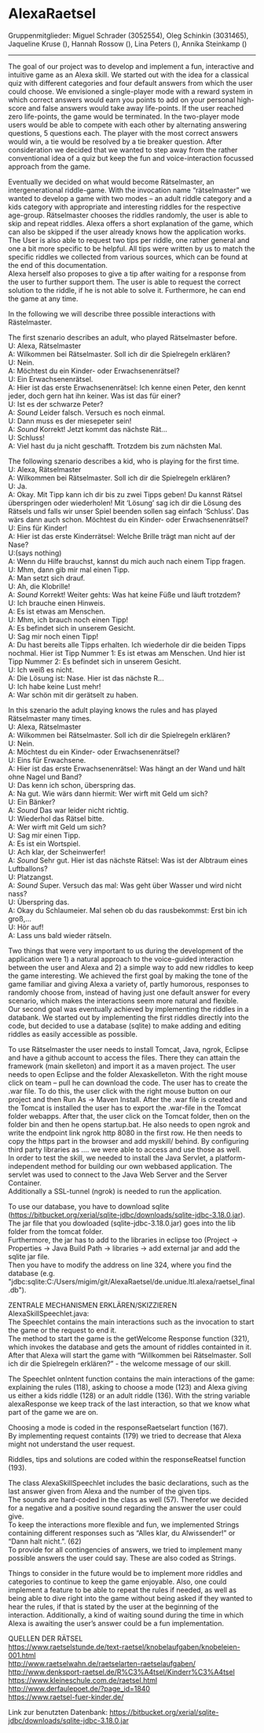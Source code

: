 # AlexaRaetsel
 
Gruppenmitglieder: 
Miguel Schrader (3052554), Oleg Schinkin (3031465), Jaqueline Kruse (), Hannah Rossow (), Lina Peters (), Annika Steinkamp () 
 
___________________________________________________________________________ 
 
The goal of our project was to develop and implement a fun, interactive and intuitive game as an Alexa skill. We started out with the idea for a classical quiz with different categories and four default answers from which the user could choose. We envisioned a single-player mode with a reward system in which correct answers would earn you points to add on your personal high-score and false answers would take away life-points. If the user reached zero life-points, the game would be terminated. In the two-player mode users would be able to compete with each other by alternating answering questions, 5 questions each. The player with the most correct answers would win, a tie would be resolved by a tie breaker question. 
After consideration we decided that we wanted to step away from the rather conventional idea of a quiz but keep the fun and voice-interaction focussed approach from the game. 
 
Eventually we decided on what would become Rätselmaster, an intergenerational riddle-game. With the invocation name “rätselmaster” we wanted to develop a game with two modes – an adult riddle category and a kids category with appropriate and interesting riddles for the respective age-group. 
Rätselmaster chooses the riddles randomly, the user is able to skip and repeat riddles. Alexa offers a short explanation of the game, which can also be skipped if the user already knows how the application works.  
The User is also able to request two tips per riddle, one rather general and one a bit more specific to be helpful. All tips were written by us to match the specific riddles we collected from various sources, which can be found at the end of this documentation.  
Alexa herself also proposes to give a tip after waiting for a response from the user to further support them. The user is able to request the correct solution to the riddle, if he is not able to solve it. Furthermore, he can end the game at any time. 
 
In the following we will describe three possible interactions with Rästelmaster. 
 
The first szenario describes an adult, who played Rätselmaster before.    
U: Alexa, Rätselmaster  
A: Wilkommen bei Rätselmaster. Soll ich dir die Spielregeln erklären?  
U: Nein.  
A: Möchtest du ein Kinder- oder Erwachsenenrätsel?  
U: Ein Erwachsenenrätsel.  
A: Hier ist das erste Erwachsenenrätsel: Ich kenne einen Peter, den kennt jeder, doch gern hat ihn keiner. Was ist das für einer?  
U: Ist es der schwarze Peter?  
A: *Sound* Leider falsch. Versuch es noch einmal.  
U: Dann muss es der miesepeter sein!  
A: *Sound* Korrekt! Jetzt kommt das nächste Rät...  
U: Schluss!  
A: Viel hast du ja nicht geschafft. Trotzdem bis zum nächsten Mal.  
  
The following szenario describes a kid, who is playing for the first time.  
U: Alexa, Rätselmaster  
A: Wilkommen bei Rätselmaster. Soll ich dir die Spielregeln erklären?  
U: Ja.  
A: Okay. Mit Tipp kann ich dir bis zu zwei Tipps geben! Du kannst Rätsel überspringen oder wiederholen! Mit ‘Lösung’ sag ich dir die Lösung des Rätsels und falls wir unser Spiel beenden sollen sag einfach ‘Schluss’. Das wärs dann auch schon. Möchtest du ein Kinder- oder Erwachsenenrätsel?  
U: Eins für Kinder!  
A: Hier ist das erste Kinderrätsel:  Welche Brille trägt man nicht auf der Nase?  
U:(says nothing)  
A: Wenn du Hilfe brauchst, kannst du mich auch nach einem Tipp fragen.  
U: Mhm, dann gib mir mal einen Tipp.  
A: Man setzt sich drauf.  
U: Ah, die Klobrille!  
A: *Sound* Korrekt! Weiter gehts: Was hat keine Füße und läuft trotzdem?  
U: Ich brauche einen Hinweis.  
A: Es ist etwas am Menschen.  
U: Mhm, ich brauch noch einen Tipp!  
A: Es befindet sich in unserem Gesicht.  
U: Sag mir noch einen Tipp!  
A: Du hast bereits alle Tipps erhalten. Ich wiederhole dir die beiden Tipps nochmal. Hier ist Tipp Nummer 1: Es ist etwas am Menschen. Und hier ist Tipp Nummer 2:  Es befindet sich in unserem Gesicht.  
U: Ich weiß es nicht.  
A: Die Lösung ist: Nase. Hier ist das nächste R...  
U: Ich habe keine Lust mehr!  
A: War schön mit dir gerätselt zu haben.  
  
In this szenario the adult playing knows the rules and has played Rätselmaster many times.  
U: Alexa, Rätselmaster  
A: Wilkommen bei Rätselmaster. Soll ich dir die Spielregeln erklären?  
U: Nein.  
A: Möchtest du ein Kinder- oder Erwachsenenrätsel?  
U: Eins für Erwachsene.  
A: Hier ist das erste Erwachsenenrätsel: Was hängt an der Wand und hält ohne Nagel und Band?  
U: Das kenn ich schon, überspring das.  
A: Na gut. Wie wärs dann hiermit: Wer wirft mit Geld um sich?  
U: Ein Bänker?  
A: *Sound* Das war leider nicht richtig.  
U: Wiederhol das Rätsel bitte.  
A: Wer wirft mit Geld um sich?  
U: Sag mir einen Tipp.  
A: Es ist ein Wortspiel.  
U: Ach klar, der Scheinwerfer!  
A: *Sound* Sehr gut. Hier ist das nächste Rätsel: Was ist der Albtraum eines Luftballons?  
U: Platzangst.  
A: *Sound* Super. Versuch das mal: Was geht über Wasser und wird nicht nass?  
U: Überspring das.  
A: Okay du Schlaumeier. Mal sehen ob du das rausbekommst: Erst bin ich groß,…  
U: Hör auf!  
A: Lass uns bald wieder rätseln.  
  
  
Two things that were very important to us during the development of the application were 1) a natural approach to the voice-guided interaction between the user and Alexa and 2) a simple way to add new riddles to keep the game interesting. 
We achieved the first goal by making the tone of the game familiar and giving Alexa a variety of, partly humorous, responses to randomly choose from, instead of having just one default answer for every scenario, which makes the interactions seem more natural and flexible.  
Our second goal was eventually achieved by implementing the riddles in a databank. We started out by implementing the first riddles directly into the code, but decided to use a database (sqlite) to make adding and editing riddles as easily accessible as possible.  
   
To use Rätselmaster the user needs to install Tomcat, Java, ngrok, Eclipse and have a github account to access the files. There they can attain the framework (main skelleton) and import it as a maven project. The user needs to open Eclipse and the folder Alexaskelleton. With the right mouse click on team – pull he can download the code. 
The user has to create the .war file. To do this, the user click with the right mouse button on our project and then Run As -> Maven Install. After the .war file is created and the Tomcat is installed the user has to export the .war-file in the Tomcat folder webapps. After that, the user click on the Tomcat folder, then on the folder bin and then he opens startup.bat. He also needs to open ngrok and write the endpoint link ngrok http 8080 in the first row. He then needs to copy the https part in the browser and add myskill/ behind. 
By configuring third party libraries as …. we were able to access and use those as well.  
In order to test the skill, we needed to install the Java Servlet, a platform-independent method for building our own webbased application. The servlet was used to connect to the Java Web Server and the Server Container.  
Additionally a SSL-tunnel (ngrok) is needed to run the application.  
  
To use our database, you have to download sqlite (https://bitbucket.org/xerial/sqlite-jdbc/downloads/sqlite-jdbc-3.18.0.jar). The jar file that you dowloaded (sqlite-jdbc-3.18.0.jar) goes into the lib folder from the tomcat folder.  
Furthermore, the jar has to add to the libraries in eclipse too (Project -> Properties -> Java Build Path -> libraries -> add external jar and add the sqlite jar file.  
Then you have to modify the address on line 324, where you find the database (e.g. "jdbc:sqlite:C:/Users/migim/git/AlexaRaetsel/de.unidue.ltl.alexa/raetsel_final.db").
  
ZENTRALE MECHANISMEN ERKLÄREN/SKIZZIEREN  
AlexaSkillSpeechlet.java:  
The Speechlet contains the main interactions such as the invocation to start the game or the request to end it.  
The method to start the game is the getWelcome Response function (321), which invokes the database and gets the amount of riddles containted in it. After that Alexa will start the game with “Willkommen bei Rätselmaster. Soll ich dir die Spielregeln erklären?” - the welcome message of our skill.  
  
The Speechlet onIntent function contains the main interactions of the game: explaining the rules (118), asking to choose a mode (123) and Alexa giving us either a kids riddle (128) or an adult riddle (136). 
With the string variable alexaResponse we keep track of the last interaction, so that we know what part of the game we are on.  
  
Choosing a mode is coded in the responseRaetselart function (167).  
By implementing request containts (179) we tried to decrease that Alexa might not understand the user request.  
  
Riddles, tips and solutions are coded within the responseReatsel function (193).  
  
The class AlexaSkillSpeechlet includes the basic declarations, such as the last answer given from Alexa and the number of the given tips.  
The sounds are hard-coded in the class as well (57). Therefor we decided for a negative and a positive sound regarding the answer the user could give.  
To keep the interactions more flexible and fun, we implemented Strings containing different responses such as “Alles klar, du Alwissender!” or “Dann halt nicht.”. (62)  
To provide for all contingencies of answers, we tried to implement many possible answers the user could say. These are also coded as Strings.  
  
Things to consider in the future would be to implement more riddles and categories to continue to keep the game enjoyable. Also, one could implement a feature to be able to repeat the rules if needed, as well as being able to dive right into the game without being asked if they wanted to hear the rules, if that is stated by the user at the beginning of the interaction. Additionally, a kind of waiting sound during the time in which Alexa is awaiting the user’s answer could be a fun implementation.  
  
  
  
  
  
QUELLEN DER RÄTSEL  
https://www.raetselstunde.de/text-raetsel/knobelaufgaben/knobeleien-001.html  
http://www.raetselwahn.de/raetselarten-raetselaufgaben/  
http://www.denksport-raetsel.de/R%C3%A4tsel/Kinderr%C3%A4tsel  
https://www.kleineschule.com.de/raetsel.html  
http://www.derfaulepoet.de/?page_id=1840  
https://www.raetsel-fuer-kinder.de/  

Link zur benutzten Datenbank: https://bitbucket.org/xerial/sqlite-jdbc/downloads/sqlite-jdbc-3.18.0.jar  

 
